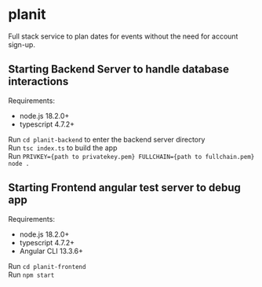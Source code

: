 # planit

Full stack service to plan dates for events without the need for account sign-up.

## Starting Backend Server to handle database interactions

Requirements:
* node.js 18.2.0+
* typescript 4.7.2+

Run `cd planit-backend` to enter the backend server directory  
Run `tsc index.ts` to build the app  
Run `PRIVKEY={path to privatekey.pem} FULLCHAIN={path to fullchain.pem} node .`  

## Starting Frontend angular test server to debug app

Requirements:
* node.js 18.2.0+
* typescript 4.7.2+
* Angular CLI 13.3.6+

Run `cd planit-frontend`  
Run `npm start`  